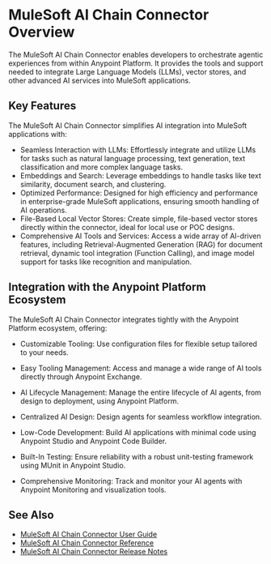 # MuleSoft AI Chain Connector Overview

The MuleSoft AI Chain Connector enables developers to orchestrate agentic experiences from within Anypoint Platform. It provides the tools and support needed to integrate Large Language Models (LLMs), vector stores, and other advanced AI services into MuleSoft applications.

## Key Features

The MuleSoft AI Chain Connector simplifies AI integration into MuleSoft applications with:

- Seamless Interaction with LLMs: Effortlessly integrate and utilize LLMs for tasks such as natural language processing, text generation, text classification and more complex language tasks.
- Embeddings and Search: Leverage embeddings to handle tasks like text similarity, document search, and clustering.
- Optimized Performance: Designed for high efficiency and performance in enterprise-grade MuleSoft applications, ensuring smooth handling of AI operations.
- File-Based Local Vector Stores: Create simple, file-based vector stores directly within the connector, ideal for local use or POC designs. 
- Comprehensive AI Tools and Services: Access a wide array of AI-driven features, including Retrieval-Augmented Generation (RAG) for document retrieval, dynamic tool integration (Function Calling), and image model support for tasks like recognition and manipulation.

## Integration with the Anypoint Platform Ecosystem

The MuleSoft AI Chain Connector integrates tightly with the Anypoint Platform ecosystem, offering:

- Customizable Tooling: Use configuration files for flexible setup tailored to your needs. 
- Easy Tooling Management: Access and manage a wide range of AI tools directly through Anypoint Exchange.

- AI Lifecycle Management: Manage the entire lifecycle of AI agents, from design to deployment, using Anypoint Platform.
- Centralized AI Design: Design agents for seamless workflow integration.
- Low-Code Development: Build AI applications with minimal code using Anypoint Studio and Anypoint Code Builder.
- Built-In Testing: Ensure reliability with a robust unit-testing framework using MUnit in Anypoint Studio.
- Comprehensive Monitoring: Track and monitor your AI agents with Anypoint Monitoring and visualization tools.

## See Also

- [MuleSoft AI Chain Connector User Guide](https://docs.mulesoft.com/connectors/mulesoft-ai-chain-connector/latest)
- [MuleSoft AI Chain Connector Reference](https://docs.mulesoft.com/connectors/mulesoft-ai-chain-connector/mulesoft-ai-chain-connector-reference)
- [MuleSoft AI Chain Connector Release Notes](https://docs.mulesoft.com/release-notes/connector/mulesoft-ai-chain-connector-release-notes-mule-4)